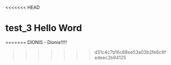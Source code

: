 <<<<<<< HEAD
# test_3 Hello Word
=======
DIONIS - Dionis!!!!!
>>>>>>> d31c4c7b16c68ee53a03b2fe6c9fedeec2b94125
